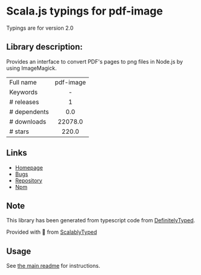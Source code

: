 
# Scala.js typings for pdf-image

Typings are for version 2.0

## Library description:
Provides an interface to convert PDF's pages to png files in Node.js by using ImageMagick.

|                    |                 |
| ------------------ | :-------------: |
| Full name          | pdf-image |
| Keywords           | - |
| # releases         | 1 |
| # dependents       | 0.0 |
| # downloads        | 22078.0 |
| # stars            | 220.0 |

## Links
- [Homepage](https://github.com/mooz/node-pdf-image#readme)
- [Bugs](https://github.com/mooz/node-pdf-image/issues)
- [Repository](https://github.com/mooz/node-pdf-image)
- [Npm](https://www.npmjs.com/package/pdf-image)
    


## Note
This library has been generated from typescript code from [DefinitelyTyped](https://definitelytyped.org).

Provided with :purple_heart: from [ScalablyTyped](https://github.com/oyvindberg/ScalablyTyped)

## Usage
See [the main readme](../../readme.md) for instructions.


